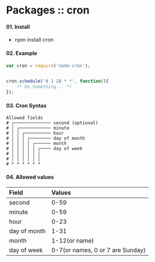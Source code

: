 # Packages :: cron

#### 01. Install

* npm install cron

#### 02. Example

```javascript
var cron = require('node-cron');


cron.schedule('0 1 28 * *', function(){
	/* Do Something... */
});
```

#### 03. Cron Syntax

```text
Allowed fields
# ┌────────────── second (optional)
# │ ┌──────────── minute
# │ │ ┌────────── hour
# │ │ │ ┌──────── day of month
# │ │ │ │ ┌────── month
# │ │ │ │ │ ┌──── day of week
# │ │ │ │ │ │
# │ │ │ │ │ │
# * * * * * *
```

#### 04. Allowed values

| Field | Values |
| :--- | :--- |
| second | 0-59 |
| minute | 0-59 |
| hour | 0-23 |
| day of month | 1-31 |
| month | 1-12\(or name\) |
| day of week | 0-7\(or names, 0 or 7 are Sunday\) |

